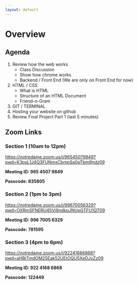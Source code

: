 ```yaml
---
layout: default
---
```


# Overview 

## Agenda
1. Review how the web works
    - Class Discussion
    - Show how chrome works
    - Backend / Front End (We are only on Front End for now)
2. HTML / CSS
    - What is HTML
    - Structure of an HTML Document
    - Friend-o-Gram
3. GIT / TERMINAL
4. Hosting your website on github
5. Review Final Project Part 1 (last 5 minutes)

## Zoom Links

### Section 1 (10am to 12pm)
<https://notredame.zoom.us/j/96545079849?pwd=K3psL1J4Q3FUNmxCbmpSa0pTbm9ndz09>

**Meeting ID: 965 4507 9849**

**Passcode: 835805**


### Section 2 (1pm to 3pm) 
<https://notredame.zoom.us/j/99670056329?pwd=OXRmSFNERU45Vi9ndkpJNUpGTFU1QT09>

**Meeting ID: 996 7005 6329**

**Passcode: 781595**

### Section 3 (4pm to 6pm) 
<https://notredame.zoom.us/j/92241686868?pwd=aHBiTmdOM25Eak52UEtOQU5XeDJvZz09>

**Meeting ID: 922 4168 6868**

**Passcode: 122449**
